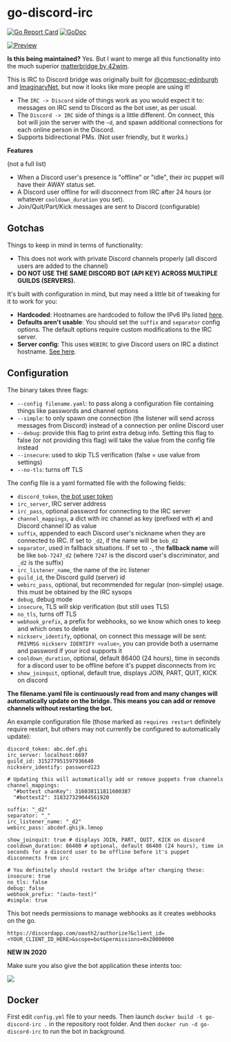 # go-discord-irc

[![Go Report Card](https://goreportcard.com/badge/github.com/qaisjp/go-discord-irc)](https://goreportcard.com/report/github.com/qaisjp/go-discord-irc)
[![GoDoc](https://godoc.org/github.com/qaisjp/go-discord-irc?status.svg)](https://godoc.org/github.com/qaisjp/go-discord-irc)

[![Preview](https://i.imgur.com/YpCqzdn.gif)](https://i.imgur.com/YpCqzdn.webm)

**Is this being maintained?** Yes. But I want to merge all this functionality into the much superior [matterbridge by 42wim](https://github.com/42wim/matterbridge).

This is IRC to Discord bridge was originally built for [@compsoc-edinburgh](http://github.com/compsoc-edinburgh) and
[ImaginaryNet](http://imaginarynet.uk/), but now it looks like more people are using it!

- The `IRC -> Discord` side of things work as you would expect it to: messages on IRC send to Discord as the bot user,
as per usual.
- The `Discord -> IRC` side of things is a little different. On connect, this bot will join the server with the `~d`,
and spawn additional connections for each online person in the Discord.
- Supports bidirectional PMs. (Not user friendly, but it works.)


**Features**

(not a full list)

- When a Discord user's presence is "offline" or "idle", their irc puppet will have their AWAY status set.
- A Discord user offline for will disconnect from IRC after 24 hours (or whatever `cooldown_duration` you set).
- Join/Quit/Part/Kick messages are sent to Discord (configurable)

## Gotchas

Things to keep in mind in terms of functionality:

- This does not work with private Discord channels properly (all discord users are added to the channel)
- **DO NOT USE THE SAME DISCORD BOT (API KEY) ACROSS MULTIPLE GUILDS (SERVERS).**

It's built with configuration in mind, but may need a little bit of tweaking for it to work for you:

- **Hardcoded**: Hostnames are hardcoded to follow the IPv6 IPs listed [here](https://github.com/qaisjp/go-discord-irc/issues/2).
- **Defaults aren't usable**: You should set the `suffix` and `separator` config options. The default options require custom modifications to the IRC server.
- **Server config**: This uses `WEBIRC` to give Discord users on IRC a distinct hostname. [See here](https://kiwiirc.com/docs/webirc).

## Configuration

The binary takes three flags:

- `--config filename.yaml`: to pass along a configuration file containing things like passwords and channel options
- `--simple`: to only spawn one connection (the listener will send across messages from Discord) instead of a connection per online Discord user
- `--debug`: provide this flag to print extra debug info. Setting this flag to false (or not providing this flag) will take the value from the config file instead
- `--insecure`: used to skip TLS verification (false = use value from settings)
- `--no-tls`: turns off TLS

The config file is a yaml formatted file with the following fields:

- `discord_token`, [the bot user token](https://github.com/reactiflux/discord-irc/wiki/Creating-a-discord-bot-&-getting-a-token)
- `irc_server`, IRC server address
- `irc_pass`, optional password for connecting to the IRC server
- `channel_mappings`, a dict with irc channel as key (prefixed with `#`) and Discord channel ID as value
- `suffix`, appended to each Discord user's nickname when they are connected to IRC. If set to `_d2`, if the name will be `bob_d2`
- `separator`, used in fallback situations. If set to `-`, the **fallback name** will be like `bob-7247_d2` (where `7247` is the discord user's discriminator, and `_d2` is the suffix)
- `irc_listener_name`, the name of the irc listener
- `guild_id`, the Discord guild (server) id
- `webirc_pass`, optional, but recommended for regular (non-simple) usage. this must be obtained by the IRC sysops
- `debug`, debug mode
- `insecure`, TLS will skip verification (but still uses TLS)
- `no_tls`, turns off TLS
- `webhook_prefix`, a prefix for webhooks, so we know which ones to keep and which ones to delete
- `nickserv_identify`, optional, on connect this message will be sent: `PRIVMSG nickserv IDENTIFY <value>`, you can provide both a username and password if your ircd supports it
- `cooldown_duration`, optional, default 86400 (24 hours), time in seconds for a discord user to be offline before it's puppet disconnects from irc
- `show_joinquit`, optional, default true, displays JOIN, PART, QUIT, KICK on discord

**The filename.yaml file is continuously read from and many changes will automatically update on the bridge. This means you can add or remove channels without restarting the bot.**

An example configuration file (those marked as `requires restart` definitely require restart, but others may not currently be configured to automatically update):

```
discord_token: abc.def.ghi
irc_server: localhost:6697
guild_id: 315277951597936640
nickserv_identify: password123

# Updating this will automatically add or remove puppets from channels
channel_mappings:
  "#bottest chanKey": 316038111811600387
  "#bottest2": 318327329044561920

suffix: "_d2"
separator: "_"
irc_listener_name: "_d2"
webirc_pass: abcdef.ghijk.lmnop

show_joinquit: true # displays JOIN, PART, QUIT, KICK on discord
cooldown_duration: 86400 # optional, default 86400 (24 hours), time in seconds for a discord user to be offline before it's puppet disconnects from irc

# You definitely should restart the bridge after changing these:
insecure: true
no_tls: false
debug: false
webhook_prefix: "(auto-test)"
#simple: true
```

This bot needs permissions to manage webhooks as it creates webhooks on the go.

```
https://discordapp.com/oauth2/authorize?&client_id=<YOUR_CLIENT_ID_HERE>&scope=bot&permissions=0x20000000
```

**NEW IN 2020**

Make sure you also give the bot application these intents too:

![](https://user-images.githubusercontent.com/923242/97645553-23c34f00-1a45-11eb-95f0-76130261f0ab.png)

## Docker

First edit `config.yml` file to your needs.
Then launch `docker build -t go-discord-irc .` in the repository root folder.
And then `docker run -d go-discord-irc` to run the bot in background.
